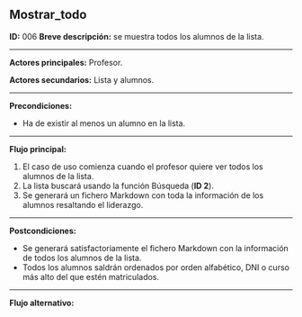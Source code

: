 ## Mostrar_todo

  **ID:** 006 **Breve descripción:** se muestra todos los alumnos de la lista.
  
  ___
  
  **Actores principales:** Profesor.
  
  **Actores secundarios:** Lista y alumnos.
  
  ___
  **Precondiciones:**
  
   * Ha de existir al menos un alumno en la lista.
    
   ___
   
   **Flujo principal:**
   
  1. El caso de uso comienza cuando el profesor quiere ver todos los alumnos de la lista.
  3. La lista buscará usando la función Búsqueda (**ID 2**).
  4. Se generará un fichero Markdown con toda la información de los alumnos resaltando el liderazgo.

   ___
   
   **Postcondiciones:**
  
   * Se generará satisfactoriamente el fichero Markdown con la información de todos los alumnos de la lista.
   * Todos  los alumnos saldrán ordenados por orden alfabético, DNI o curso más alto del que estén matriculados.
    
   ___
   
   **Flujo alternativo:**
   

